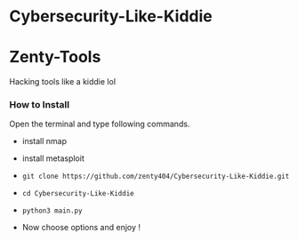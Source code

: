 # Cybersecurity-Like-Kiddie

# Zenty-Tools
Hacking tools like a kiddie lol

### How to Install

Open the terminal and type following commands.

* install nmap

* install metasploit

* `git clone https://github.com/zenty404/Cybersecurity-Like-Kiddie.git`

* `cd Cybersecurity-Like-Kiddie`

* `python3 main.py`

* Now choose options and enjoy ! 